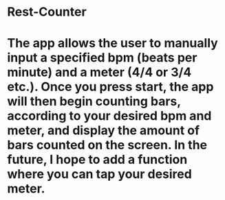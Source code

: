 # Rest-Counter

# The app allows the user to manually input a specified bpm (beats per minute) and a meter (4/4 or 3/4 etc.). Once you press start, the app will then begin counting bars, according to your desired bpm and meter, and display the amount of bars counted on the screen. In the future, I hope to add a function where you can tap your desired meter.

